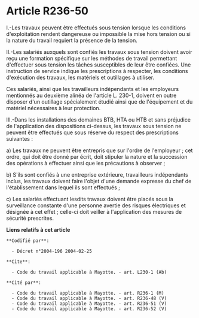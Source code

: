 # Article R236-50

I.-Les travaux peuvent être effectués sous tension lorsque les conditions d'exploitation rendent dangereuse ou impossible la
mise hors tension ou si la nature du travail requiert la présence de la tension. 

II.-Les salariés auxquels sont confiés les travaux sous tension doivent avoir reçu une formation spécifique sur les méthodes
de travail permettant d'effectuer sous tension les tâches susceptibles de leur être confiées. Une instruction de service
indique les prescriptions à respecter, les conditions d'exécution des travaux, les matériels et outillages à utiliser. 

Ces salariés, ainsi que les travailleurs indépendants et les employeurs mentionnés au deuxième alinéa de l'article L. 230-1,
doivent en outre disposer d'un outillage spécialement étudié ainsi que de l'équipement et du matériel nécessaires à leur
protection. 

III.-Dans les installations des domaines BTB, HTA ou HTB et sans préjudice de l'application des dispositions ci-dessus, les
travaux sous tension ne peuvent être effectués que sous réserve du respect des prescriptions suivantes : 

a) Les travaux ne peuvent être entrepris que sur l'ordre de l'employeur ; cet ordre, qui doit être donné par écrit, doit
stipuler la nature et la succession des opérations à effectuer ainsi que les précautions à observer ; 

b) S'ils sont confiés à une entreprise extérieure, travailleurs indépendants inclus, les travaux doivent faire l'objet d'une
demande expresse du chef de l'établissement dans lequel ils sont effectués ; 

c) Les salariés effectuant lesdits travaux doivent être placés sous la surveillance constante d'une personne avertie des
risques électriques et désignée à cet effet ; celle-ci doit veiller à l'application des mesures de sécurité prescrites.

**Liens relatifs à cet article**

	**Codifié par**:

	  - Décret n°2004-196 2004-02-25

	**Cite**:

	  - Code du travail applicable à Mayotte. - art. L230-1 (Ab)

	**Cité par**:

	  - Code du travail applicable à Mayotte. - art. R236-1 (M)
	  - Code du travail applicable à Mayotte. - art. R236-48 (V)
	  - Code du travail applicable à Mayotte. - art. R236-51 (V)
	  - Code du travail applicable à Mayotte. - art. R236-52 (V)

